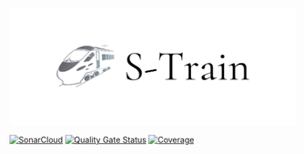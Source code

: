 ![Banner](logo/cover.png)

[![SonarCloud](https://sonarcloud.io/images/project_badges/sonarcloud-white.svg)](https://sonarcloud.io/summary/new_code?id=mihben_S-Train)
[![Quality Gate Status](https://sonarcloud.io/api/project_badges/measure?project=mihben_S-Train&metric=alert_status)](https://sonarcloud.io/summary/new_code?id=mihben_S-Train)
[![Coverage](https://sonarcloud.io/api/project_badges/measure?project=mihben_S-Train&metric=coverage)](https://sonarcloud.io/summary/new_code?id=mihben_S-Train)
